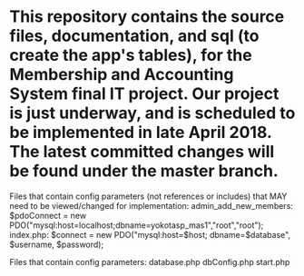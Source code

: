 # This repository contains the source files, documentation, and sql (to create the app's tables), for the Membership and Accounting System final IT project. Our project is just underway, and is scheduled to be implemented in late April 2018. The latest committed changes will be found under the master branch.

Files that contain config parameters (not references or includes) that MAY need to be viewed/changed for implementation:
admin_add_new_members: $pdoConnect = new PDO("mysql:host=localhost;dbname=yokotasp_mas1","root","root");
index.php: $connect = new PDO("mysql:host=$host; dbname=$database", $username, $password);  

Files that contain config parameters:
database.php
dbConfig.php
start.php